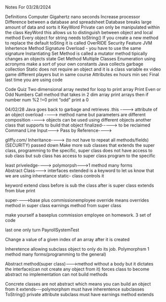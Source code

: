 Notes For 03/28/2024

Definitions
Computer Gigahertz nano seconds
Increase processor
Difference between a database and spreadsheet
Database breaks large amount of data and sorts it
KeyWord Private can only be manipulated within the class
KeyWord this allows us to distinguish between object and local method
Every object for string needs toString()
If you create a new method to replace the default toSting it is called OverRIDE 
Security Feature JVM
Inhertence
Method Signature 
Overload - you have to use the same signature
Instantiating 
Set Method is called a mutator method tipically changes an objects state
Get Method
Multiple Classes
Enumeration using acronyms make a sort of your own constants
Java collects garbage collection
Static does not require an object and it is a class variable ex video game different players but in same course
Attributes ex hours min sec
Final last time you are using code

Code Quiz
Two dimensional array nested for loop to print array
Print Even or Odd Numbers
Call method that takes in 2 dim array print arrays then 
if number num %2 !=0 print “odd” print a 0

04/02/28
Java goes back to garbage and retrieves 
.this ----> attribute of an object
overload ----> method name but parameters are different
composition ----> objects can be used using different objects another class that supports to build that object
finalized-----> to be reclaimed
Command Line Input--->
Pass by Reference---->

gliffy.com/
Inheritance----> (to not have to repeat all methods/fields) (SECURITY) passed down Make more sub classes that extends the super class, programming to the specific, 
super class does not have access to sub class but sub class has access to super class
program to the specific 

least priveledge---->
polymorpsh--->1 method many forms  
Abstract Class---> interfaces
extended is a keyword to let us know that we are using inheretance
static- class controls it

keyword extend class before is sub the class after is super class
extends from blue print

super---->base plus commissionemployee
override means overrides method in super class
earnings method from super class

make yourself a baseplus commission employee on homework.
3 set of code

last one only turn PayrollSystemTest

Change  a value of a given index of an array after it is created

Inheretence allowing subclass object to only do its job.
Polymorphsm 1 method many forms(programming to the general)

Abstract method(super class)--->method without a body but it dictates the interface(can not create any object from it)
forces class to become abstract no implementation can not build methods

Concrete classes are not abstract which means you can build an object from it
extends---polymorphsm must have inherentence subclasses
ToString()
private attribute
subclass must have earnings method
extends
